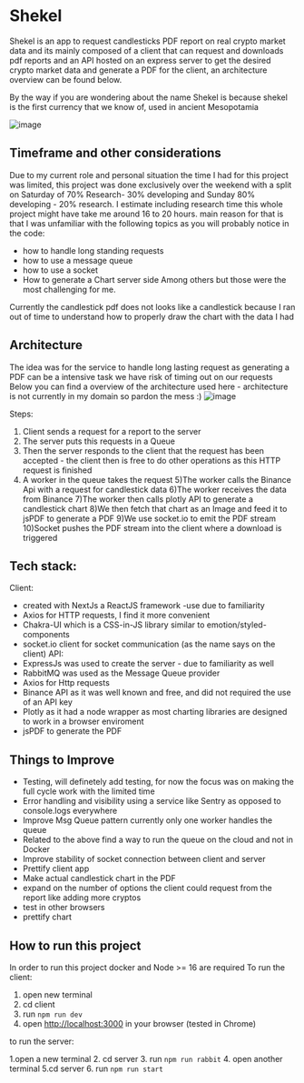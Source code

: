 # Shekel
 
Shekel is an app to request candlesticks PDF report on real crypto market data and its mainly composed of a client that can request and downloads pdf reports and an API hosted on an express server to get the desired crypto market data and generate a PDF for the client, an architecture  overview can be found below.

By the way if you are wondering about the name Shekel is because shekel is the first currency that we know of, used in ancient Mesopotamia

![image](https://user-images.githubusercontent.com/61870567/223076963-a82b784d-2603-45de-8a94-da1e0e4ef6f5.png)


## Timeframe and other considerations
Due to my current role and personal situation the time I had for this project was limited, this project was done exclusively over the weekend
with a split on Saturday of 70% Research- 30% developing and Sunday 80% developing - 20% research. I estimate including research time this whole project might have take me around 16 to 20 hours. 
main reason for that is that I was unfamiliar with the following topics as you will probably notice in the code:
- how to handle long standing requests
- how to use a message queue
- how to use a socket
- How to generate a Chart server side
Among others but those were the most challenging for me.

Currently the candlestick pdf does not looks like a candlestick because I ran out of time to understand how to properly draw the chart with the data I had



## Architecture 
The idea was for the service to handle long lasting request as generating a PDF can be a intensive task we have risk of timing out on our requests 
Below you can find a overview of the architecture used here - architecture is not currently in my domain so pardon the mess :) 
![image](https://user-images.githubusercontent.com/61870567/223066624-7d3e5689-8c22-47a3-b40d-d72bfe92bf41.png)

Steps:
1) Client sends a request for a report to the server
2) The server puts this requests in a Queue 
3) Then the server responds to the client that the request has been accepted - the client then is free to do other operations as this HTTP request is finished
4) A worker in the queue takes the request
5)The worker calls the Binance Api with a request for candlestick data
6)The worker receives the data from Binance
7)The worker then calls plotly API to generate a candlestick chart
8)We then fetch that chart as an Image and feed it to jsPDF to generate a PDF
9)We use socket.io to emit the PDF stream
10)Socket pushes the PDF stream into the client where a download is triggered

## Tech stack:
Client:
* created with NextJs a ReactJS framework -use due to familiarity 
* Axios for HTTP requests, I find it more convenient
* Chakra-UI which is a CSS-in-JS library  similar to emotion/styled-components 
* socket.io client for socket communication (as the name says on the client)
API:
* ExpressJs was used to create the server - due to familiarity as well
* RabbitMQ was used as the Message Queue provider 
* Axios for Http requests
* Binance API as it was well known and free, and did not required the use of an API key 
* Plotly as it had a node wrapper as most charting libraries are designed to work in a browser enviroment
* jsPDF to generate the PDF 


## Things to Improve 
* Testing, will definetely add testing, for now the focus was on making the full cycle work with the limited time
* Error handling and visibility using a service like Sentry as opposed to console.logs everywhere
* Improve Msg Queue pattern currently only one worker handles the queue 
* Related to the above find a way to run the queue on the cloud and not in Docker
* Improve stability of socket connection between client and server
* Prettify client app 
* Make actual candlestick chart in the PDF
* expand on the number of options the client could request from the report like adding more cryptos
* test in other browsers
* prettify chart


## How to run this project 

In order to run this project docker and Node >= 16 are required
To run the client:
1. open new terminal
2. cd client
3. run `npm run dev`
4. open [http://localhost:3000](http://localhost:3000) in your browser (tested in Chrome) 

to run the server:

1.open a new terminal 
2. cd server
3. run `npm run rabbit` 
4. open another terminal
5.cd server
6. run `npm run start`




